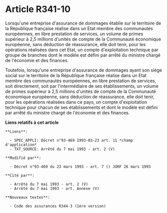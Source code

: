 # Article R341-10

Lorsqu'une entreprise d'assurance de dommages établie sur le territoire de la République française réalise dans un Etat
membre des communautés européennes, en libre prestation de services, un volume de primes supérieur à 2,5 millions d'unités de
compte de la Communauté économique européenne, sans déduction de réassurance, elle doit tenir, pour les opérations réalisées
dans cet Etat, un compte d'exploitation technique par groupe de branches dont le modèle est défini par arrêté du ministre
chargé de l'économie et des finances.

Toutefois, lorsqu'une entreprise d'assurance de dommages ayant son siège social sur le territoire de la République française
réalise dans un Etat membre des communautés européennes, en libre prestation de services, soit directement, soit par
l'intermédiaire de ses établissements, un volume de primes supérieur à 2,5 millions d'unités de compte de la Communauté
économique européenne, sans déduction de réassurance, elle doit tenir, pour les opérations réalisées dans ce pays, un compte
d'exploitation technique pour chacun de ses établissements et dont le modèle est défini par arrêté du ministre chargé de
l'économie et des finances.

**Liens relatifs à cet article**

	**Liens**:

	  - SPEC_APPLI: Décret n°93-469 1993-03-23 art. 11 *champ d'application*
	  - TXT_SOURCE: Arrêté du 7 mai 1993 - art. 2 (V)

	**Modifié par**:

	  - Décret n°93-469 du 23 mars 1993 - art. 7 () JORF 26 mars 1993

	**Cité par**:

	  - Arrêté du 7 mai 1993 - art. 2 (V)
	  - Arrêté du 7 mai 1993 - art. Annexe (V)

	**Nouveaux textes**:

	  - Code des assurances R344-3 (1ère version)
